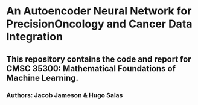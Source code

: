 # An Autoencoder Neural Network for PrecisionOncology and Cancer Data Integration
## This repository contains the code and report for CMSC 35300: Mathematical Foundations of Machine Learning. 
### Authors: Jacob Jameson & Hugo Salas


